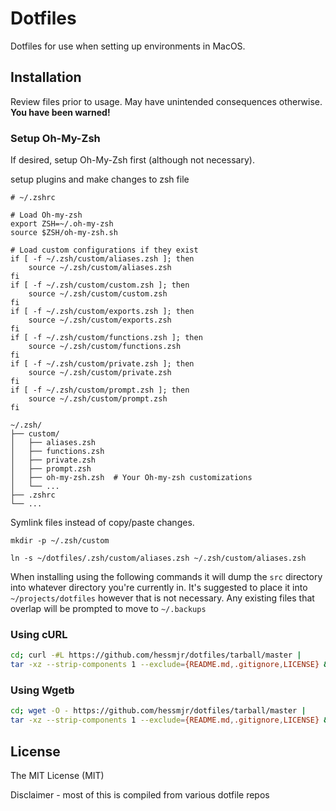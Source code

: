# Dotfiles
Dotfiles for use when setting up environments in MacOS.

## Installation
Review files prior to usage.  May have unintended consequences otherwise. **You have been warned!**

### Setup Oh-My-Zsh
If desired, setup Oh-My-Zsh first (although not necessary).

setup plugins and make changes to zsh file

```
# ~/.zshrc

# Load Oh-my-zsh
export ZSH=~/.oh-my-zsh
source $ZSH/oh-my-zsh.sh

# Load custom configurations if they exist
if [ -f ~/.zsh/custom/aliases.zsh ]; then
    source ~/.zsh/custom/aliases.zsh
fi
if [ -f ~/.zsh/custom/custom.zsh ]; then
    source ~/.zsh/custom/custom.zsh
fi
if [ -f ~/.zsh/custom/exports.zsh ]; then
    source ~/.zsh/custom/exports.zsh
fi
if [ -f ~/.zsh/custom/functions.zsh ]; then
    source ~/.zsh/custom/functions.zsh
fi
if [ -f ~/.zsh/custom/private.zsh ]; then
    source ~/.zsh/custom/private.zsh
fi
if [ -f ~/.zsh/custom/prompt.zsh ]; then
    source ~/.zsh/custom/prompt.zsh
fi
```

```
~/.zsh/
├── custom/
│   ├── aliases.zsh
│   ├── functions.zsh
│   ├── private.zsh
│   ├── prompt.zsh
│   ├── oh-my-zsh.zsh  # Your Oh-my-zsh customizations
│   └── ...
├── .zshrc
└── ...
```



Symlink files instead of copy/paste changes.
```
mkdir -p ~/.zsh/custom

ln -s ~/dotfiles/.zsh/custom/aliases.zsh ~/.zsh/custom/aliases.zsh
```


When installing using the following commands it will dump the `src` directory into whatever directory you're currently in.  It's suggested to place it into `~/projects/dotfiles` however that is not necessary.  Any existing files that overlap will be prompted to move to `~/.backups`

### Using cURL

```sh
cd; curl -#L https://github.com/hessmjr/dotfiles/tarball/master |
tar -xz --strip-components 1 --exclude={README.md,.gitignore,LICENSE} && . bootstrap.sh
```

### Using Wgetb

```sh
cd; wget -O - https://github.com/hessmjr/dotfiles/tarball/master |
tar -xz --strip-components 1 --exclude={README.md,.gitignore,LICENSE} && . bootstrap.sh
```

## License
The MIT License (MIT)

Disclaimer - most of this is compiled from various dotfile repos
